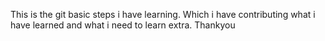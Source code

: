 This is the git basic steps i have learning. Which i have contributing what i have learned and what i need to learn extra.
Thankyou